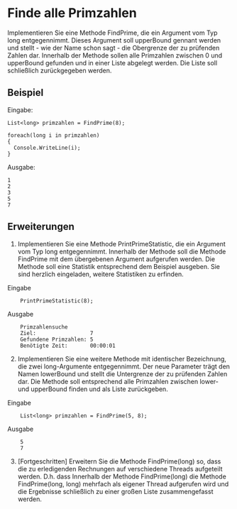# Finde alle Primzahlen
Implementieren Sie eine Methode FindPrime, die ein Argument vom Typ long entgegennimmt. Dieses Argument soll upperBound gennant werden und stellt - wie der Name schon sagt - die Obergrenze der zu prüfenden Zahlen dar. Innerhalb der Methode sollen alle Primzahlen zwischen 0 und upperBound gefunden und in einer Liste abgelegt werden. Die Liste soll schließlich zurückgegeben werden.

## Beispiel

Eingabe:

    List<long> primzahlen = FindPrime(8);

    foreach(long i in primzahlen)
    {
      Console.WriteLine(i);
    }

Ausgabe:

    1
    2
    3
    5
    7

## Erweiterungen
1. Implementieren Sie eine Methode PrintPrimeStatistic, die ein Argument vom Typ long entgegennimmt. Innerhalb der Methode soll die Methode FindPrime mit dem übergebenen Argument aufgerufen werden. Die Methode soll eine Statistik entsprechend dem Beispiel ausgeben. Sie sind herzlich eingeladen, weitere Statistiken zu erfinden.

  Eingabe

        PrintPrimeStatistic(8);
Ausgabe

        Primzahlensuche
        Ziel:                 7
        Gefundene Primzahlen: 5
        Benötigte Zeit:       00:00:01


2. Implementieren Sie eine weitere Methode mit identischer Bezeichnung, die zwei long-Argumente entgegennimmt. Der neue Parameter trägt den Namen lowerBound und stellt die Untergrenze der zu prüfenden Zahlen dar. Die Methode soll entsprechend alle Primzahlen zwischen lower- und upperBound finden und als Liste zurückgeben.

  Eingabe

        List<long> primzahlen = FindPrime(5, 8);
Ausgabe

        5
        7

3. [Fortgeschritten]
Erweitern Sie die Methode FindPrime(long) so, dass die zu erledigenden Rechnungen auf verschiedene Threads aufgeteilt werden. D.h. dass Innerhalb der Methode FindPrime(long) die Methode FindPrime(long, long) mehrfach als eigener Thread aufgerufen wird und die Ergebnisse schließlich zu einer großen Liste zusammengefasst werden.
